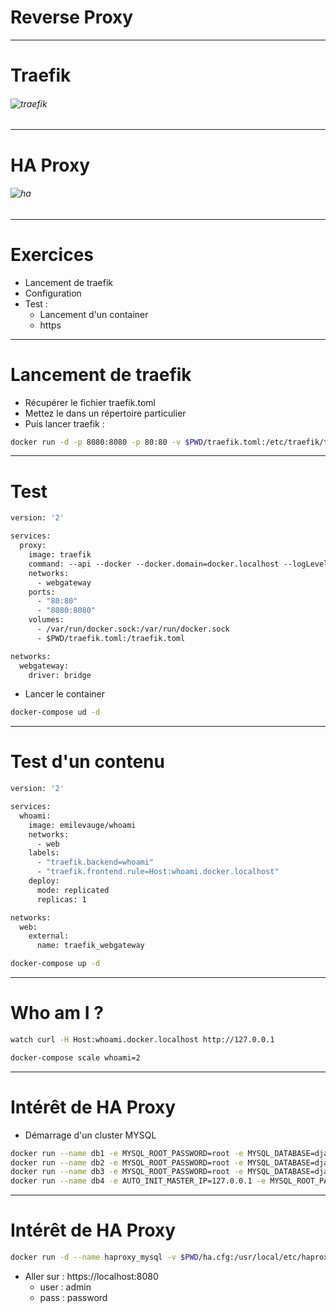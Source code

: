 # Reverse Proxy


--------


# Traefik

###### ![traefik](./Slides/Img/traefik.png)


--------


# HA Proxy

###### ![ha](./Slides/Img/ha.png)


--------


# Exercices

- Lancement de traefik
- Configuration
- Test :
  - Lancement d'un container
  - https


--------


# Lancement de traefik

- Récupérer le fichier traefik.toml
- Mettez le dans un répertoire particulier
- Puis lancer traefik :
~~~bash
docker run -d -p 8080:8080 -p 80:80 -v $PWD/traefik.toml:/etc/traefik/traefik.toml traefik
~~~


--------

# Test


~~~dockerfile
version: '2'

services:
  proxy:
    image: traefik
    command: --api --docker --docker.domain=docker.localhost --logLevel=DEBUG
    networks:
      - webgateway
    ports:
      - "80:80"
      - "8080:8080"
    volumes:
      - /var/run/docker.sock:/var/run/docker.sock
      - $PWD/traefik.toml:/traefik.toml

networks:
  webgateway:
    driver: bridge
~~~

- Lancer le container
~~~bash
docker-compose ud -d
~~~

--------


# Test d'un contenu

~~~dockerfile
version: '2'

services:
  whoami:
    image: emilevauge/whoami
    networks:
      - web
    labels:
      - "traefik.backend=whoami"
      - "traefik.frontend.rule=Host:whoami.docker.localhost"
    deploy:
      mode: replicated
      replicas: 1

networks:
  web:
    external:
      name: traefik_webgateway
~~~

~~~bash
docker-compose up -d
~~~


--------


# Who am I ?


~~~bash
watch curl -H Host:whoami.docker.localhost http://127.0.0.1
~~~

~~~bash
docker-compose scale whoami=2
~~~


--------


# Intérêt de HA Proxy

- Démarrage d'un cluster MYSQL
~~~bash
docker run --name db1 -e MYSQL_ROOT_PASSWORD=root -e MYSQL_DATABASE=djangodb -e SERVER_ID=1 -e BIND_ADDRESS=0.0.0.0 -p 3308:3306 -d nicomak/rep_mysql:5.7
docker run --name db2 -e MYSQL_ROOT_PASSWORD=root -e MYSQL_DATABASE=djangodb -e SERVER_ID=1 -e BIND_ADDRESS=0.0.0.0 -p 3309:3306 -d nicomak/rep_mysql:5.7
docker run --name db3 -e MYSQL_ROOT_PASSWORD=root -e MYSQL_DATABASE=djangodb -e SERVER_ID=1 -e BIND_ADDRESS=0.0.0.0 -p 3310:3306 -d nicomak/rep_mysql:5.7
docker run --name db4 -e AUTO_INIT_MASTER_IP=127.0.0.1 -e MYSQL_ROOT_PASSWORD=root -e MYSQL_DATABASE=djangodb -e SERVER_ID=4 -e BIND_ADDRESS=0.0.0.0 -p 33011:3306 -d nicomak/rep_mysql:5.7
~~~


--------


# Intérêt de HA Proxy

~~~bash
docker run -d --name haproxy_mysql -v $PWD/ha.cfg:/usr/local/etc/haproxy/haproxy.cfg:ro -p 8080:8080 -p 3306:3306 -p 3307:3307 haproxy:1.6
~~~

- Aller sur : https://localhost:8080
  - user : admin
  - pass : password
